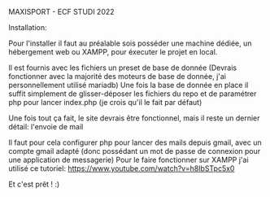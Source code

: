 MAXISPORT - ECF STUDI 2022

Installation:

Pour l'installer il faut au préalable sois posséder une machine dédiée, un hébergement web ou XAMPP, pour éxecuter le projet en local.

Il est fournis avec les fichiers un preset de base de donnée (Devrais fonctionner avec la majorité des moteurs de base de donnée, j'ai personnellement utilisé mariadb)
Une fois la base de donnée en place il suffit simplement de glisser-déposer les fichiers du repo et de paramétrer php pour lancer index.php (je crois qu'il le fait par défaut) 

Une fois tout ça fait, le site devrais être fonctionnel, mais il reste un dernier détail: l'envoie de mail

Il faut pour cela configurer php pour lancer des mails depuis gmail, avec un compte gmail adapté (donc possédant un mot de passe de connexion pour une application de messagerie)
Pour le faire fonctionner sur XAMPP j'ai utilisé ce tutoriel: https://www.youtube.com/watch?v=h8IbSTpc5x0




Et c'est prêt ! :) 














